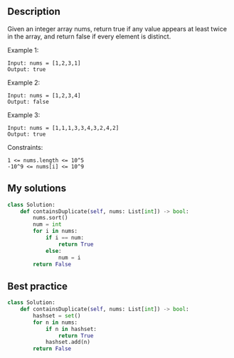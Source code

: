 ## Description

Given an integer array nums, return true if any value appears at least twice in the array, and return false if every element is distinct.

Example 1:
```
Input: nums = [1,2,3,1]
Output: true
```
Example 2:
```
Input: nums = [1,2,3,4]
Output: false
```
Example 3:
```
Input: nums = [1,1,1,3,3,4,3,2,4,2]
Output: true
```
 

Constraints:

    1 <= nums.length <= 10^5
    -10^9 <= nums[i] <= 10^9


## My solutions

```Python
class Solution:
    def containsDuplicate(self, nums: List[int]) -> bool:
        nums.sort()
        num = int
        for i in nums:
            if i == num:
                return True
            else:
                num = i
        return False
```

## Best practice
```Python
class Solution:
    def containsDuplicate(self, nums: List[int]) -> bool:
        hashset = set()
        for n in nums:
            if n in hashset:
                return True
            hashset.add(n)
        return False
```